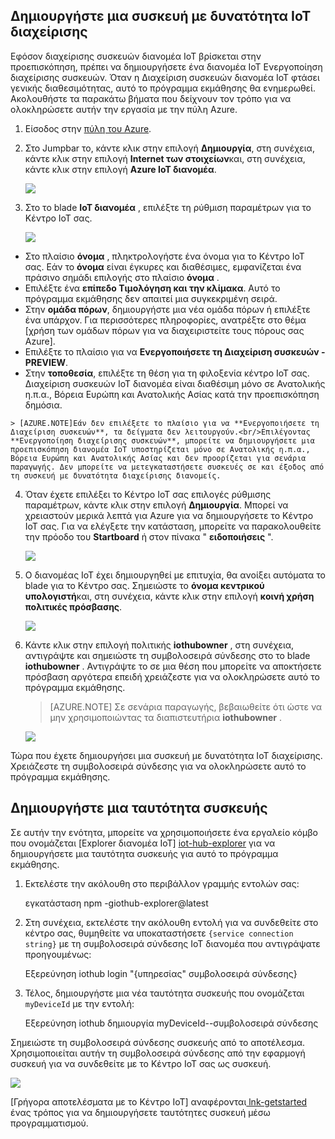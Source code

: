 ## <a name="create-a-device-management-enabled-iot-hub"></a>Δημιουργήστε μια συσκευή με δυνατότητα IoT διαχείρισης

Εφόσον διαχείρισης συσκευών διανομέα IoT βρίσκεται στην προεπισκόπηση, πρέπει να δημιουργήσετε ένα διανομέα IoT Ενεργοποίηση διαχείρισης συσκευών. Όταν η Διαχείριση συσκευών διανομέα IoT φτάσει γενικής διαθεσιμότητας, αυτό το πρόγραμμα εκμάθησης θα ενημερωθεί. Ακολουθήστε τα παρακάτω βήματα που δείχνουν τον τρόπο για να ολοκληρώσετε αυτήν την εργασία με την πύλη Azure.

1.  Είσοδος στην [πύλη του Azure].
2.  Στο Jumpbar το, κάντε κλικ στην επιλογή **Δημιουργία**, στη συνέχεια, κάντε κλικ στην επιλογή **Internet των στοιχείων**και, στη συνέχεια, κάντε κλικ στην επιλογή **Azure IoT διανομέα**.

    ![][img-new-hub]

3.  Στο το blade **IoT διανομέα** , επιλέξτε τη ρύθμιση παραμέτρων για το Κέντρο IoT σας.

    ![][img-configure-hub]

  -   Στο πλαίσιο **όνομα** , πληκτρολογήστε ένα όνομα για το Κέντρο IoT σας. Εάν το **όνομα** είναι έγκυρες και διαθέσιμες, εμφανίζεται ένα πράσινο σημάδι επιλογής στο πλαίσιο **όνομα** .
  -   Επιλέξτε ένα **επίπεδο Τιμολόγηση και την κλίμακα**. Αυτό το πρόγραμμα εκμάθησης δεν απαιτεί μια συγκεκριμένη σειρά.
  -   Στην **ομάδα πόρων**, δημιουργήστε μια νέα ομάδα πόρων ή επιλέξτε ένα υπάρχον. Για περισσότερες πληροφορίες, ανατρέξτε στο θέμα [χρήση των ομάδων πόρων για να διαχειριστείτε τους πόρους σας Azure].
  -   Επιλέξτε το πλαίσιο για να **Ενεργοποιήσετε τη Διαχείριση συσκευών - PREVIEW**.
  -   Στην **τοποθεσία**, επιλέξτε τη θέση για τη φιλοξενία κέντρο IoT σας. Διαχείριση συσκευών IoT διανομέα είναι διαθέσιμη μόνο σε Ανατολικής η.π.α., Βόρεια Ευρώπη και Ανατολικής Ασίας κατά την προεπισκόπηση δημόσια.

    > [AZURE.NOTE]Εάν δεν επιλέξετε το πλαίσιο για να **Ενεργοποιήσετε τη Διαχείριση συσκευών**, τα δείγματα δεν λειτουργούν.<br/>Επιλέγοντας **Ενεργοποίηση διαχείρισης συσκευών**, μπορείτε να δημιουργήσετε μια προεπισκόπηση διανομέα IoT υποστηρίζεται μόνο σε Ανατολικής η.π.α., Βόρεια Ευρώπη και Ανατολικής Ασίας και δεν προορίζεται για σενάρια παραγωγής. Δεν μπορείτε να μετεγκαταστήσετε συσκευές σε και έξοδος από τη συσκευή με δυνατότητα διαχείρισης διανομείς.

4.  Όταν έχετε επιλέξει το Κέντρο IoT σας επιλογές ρύθμισης παραμέτρων, κάντε κλικ στην επιλογή **Δημιουργία**. Μπορεί να χρειαστούν μερικά λεπτά για Azure για να δημιουργήσετε το Κέντρο IoT σας. Για να ελέγξετε την κατάσταση, μπορείτε να παρακολουθείτε την πρόοδο του **Startboard** ή στον πίνακα " **ειδοποιήσεις** ".

    ![][img-monitor]

5.  Ο διανομέας IoT έχει δημιουργηθεί με επιτυχία, θα ανοίξει αυτόματα το blade για το Κέντρο σας. Σημειώστε το **όνομα κεντρικού υπολογιστή**και, στη συνέχεια, κάντε κλικ στην επιλογή **κοινή χρήση πολιτικές πρόσβασης**.

    ![][img-keys]

6.  Κάντε κλικ στην επιλογή πολιτικής **iothubowner** , στη συνέχεια, αντιγράψτε και σημειώστε τη συμβολοσειρά σύνδεσης στο το blade **iothubowner** . Αντιγράψτε το σε μια θέση που μπορείτε να αποκτήσετε πρόσβαση αργότερα επειδή χρειάζεστε για να ολοκληρώσετε αυτό το πρόγραμμα εκμάθησης.

    > [AZURE.NOTE] Σε σενάρια παραγωγής, βεβαιωθείτε ότι ώστε να μην χρησιμοποιώντας τα διαπιστευτήρια **iothubowner** .

    ![][img-connection]

Τώρα που έχετε δημιουργήσει μια συσκευή με δυνατότητα IoT διαχείρισης. Χρειάζεστε τη συμβολοσειρά σύνδεσης για να ολοκληρώσετε αυτό το πρόγραμμα εκμάθησης.

## <a name="create-a-device-identity"></a>Δημιουργήστε μια ταυτότητα συσκευής

Σε αυτήν την ενότητα, μπορείτε να χρησιμοποιήσετε ένα εργαλείο κόμβο που ονομάζεται [Explorer διανομέα IoT] [ iot-hub-explorer] για να δημιουργήσετε μια ταυτότητα συσκευής για αυτό το πρόγραμμα εκμάθησης.

1. Εκτελέστε την ακόλουθη στο περιβάλλον γραμμής εντολών σας:

    εγκατάσταση npm -giothub-explorer@latest

2. Στη συνέχεια, εκτελέστε την ακόλουθη εντολή για να συνδεθείτε στο κέντρο σας, θυμηθείτε να υποκαταστήσετε `{service connection string}` με τη συμβολοσειρά σύνδεσης IoT διανομέα που αντιγράψατε προηγουμένως:

    Εξερεύνηση iothub login "{υπηρεσίας" συμβολοσειρά σύνδεσης}

3. Τέλος, δημιουργήστε μια νέα ταυτότητα συσκευής που ονομάζεται `myDeviceId` με την εντολή:

    Εξερεύνηση iothub δημιουργία myDeviceId--συμβολοσειρά σύνδεσης

Σημειώστε τη συμβολοσειρά σύνδεσης συσκευής από το αποτέλεσμα. Χρησιμοποιείται αυτήν τη συμβολοσειρά σύνδεσης από την εφαρμογή συσκευή για να συνδεθείτε με το Κέντρο IoT σας ως συσκευή.

![][img-identity]

[Γρήγορα αποτελέσματα με το Κέντρο IoT] αναφέρονται[ lnk-getstarted] ένας τρόπος για να δημιουργήσετε ταυτότητες συσκευή μέσω προγραμματισμού.

<!-- images and links -->
[img-new-hub]: media/iot-hub-get-started-create-hub-pp/image1.png
[img-configure-hub]: media/iot-hub-get-started-create-hub-pp/image2.png
[img-monitor]: media/iot-hub-get-started-create-hub-pp/image3.png
[img-keys]: media/iot-hub-get-started-create-hub-pp/image4.png
[img-connection]: media/iot-hub-get-started-create-hub-pp/image5.png
[img-identity]: media/iot-hub-get-started-create-hub-pp/devidentity.png

[Πύλη του Azure]: https://portal.azure.com/
[iot-hub-explorer]: https://github.com/Azure/azure-iot-sdks/tree/master/tools/iothub-explorer

[lnk-getstarted]: ../articles/iot-hub/iot-hub-csharp-csharp-getstarted.md
[Χρήση ομάδων πόρων για να διαχειριστείτε τους πόρους σας Azure]: ../articles/azure-portal/resource-group-portal.md
